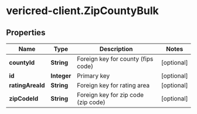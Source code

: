 # vericred-client.ZipCountyBulk

## Properties
Name | Type | Description | Notes
------------ | ------------- | ------------- | -------------
**countyId** | **String** | Foreign key for county (fips code) | [optional] 
**id** | **Integer** | Primary key | [optional] 
**ratingAreaId** | **String** | Foreign key for rating area | [optional] 
**zipCodeId** | **String** | Foreign key for zip code (zip code) | [optional] 


